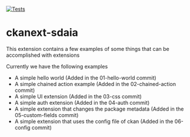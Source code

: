 [![Tests](https://github.com/luccasmmg/ckanext-sdaia/workflows/Tests/badge.svg?branch=main)](https://github.com/luccasmmg/ckanext-sdaia/actions)

# ckanext-sdaia

This extension contains a few examples of some things that can be accomplished with extensions


Currently we have the following examples
- A simple hello world (Added in the 01-hello-world commit)
- A simple chained action example (Added in the 02-chained-action commit)
- A simple UI extension (Added in the 03-css commit)
- A simple auth extension (Added in the 04-auth commit)
- A simple extension that changes the package metadata (Added in the 05-custom-fields commit)
- A simple extension that uses the config file of ckan (Added in the 06-config commit)
